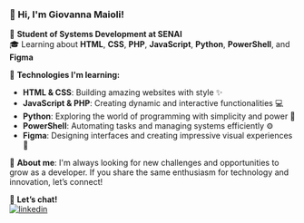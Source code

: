 ### 👋 Hi, I'm Giovanna Maioli!

🌟 **Student of Systems Development at SENAI**  
🎓 Learning about **HTML**, **CSS**, **PHP**, **JavaScript**, **Python**, **PowerShell**, and **Figma**

🔧 **Technologies I'm learning:**
- **HTML & CSS**: Building amazing websites with style ✨
- **JavaScript & PHP**: Creating dynamic and interactive functionalities 💻
- **Python**: Exploring the world of programming with simplicity and power 🐍
- **PowerShell**: Automating tasks and managing systems efficiently ⚙️
- **Figma**: Designing interfaces and creating impressive visual experiences 🎨

🚀 **About me**: I'm always looking for new challenges and opportunities to grow as a developer. If you share the same enthusiasm for technology and innovation, let’s connect!

🔗 **Let’s chat!**  
[![linkedin](https://img.shields.io/badge/linkedin-0A66C2?style=for-the-badge&logo=linkedin&logoColor=white)](https://www.linkedin.com/in/giovanna-ferreira-maioli-022475291/)

